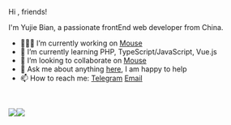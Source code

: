 Hi , friends! 

I'm Yujie Bian, a passionate frontEnd web developer from China. 

- 👨🏽‍💻 I’m currently working on [Mouse](<https://github.com/isArtJay/Mouse>)
- 🌱 I’m currently learning PHP, TypeScript/JavaScript, Vue.js
- 🤝 I’m looking to collaborate on [Mouse](<https://github.com/isArtJay/Mouse>)
- 💬 Ask me about anything [here](<https://github.com/isArtJay/isArtJay/issues/1>), I am happy to help
- 📫 How to reach me: [Telegram](https://t.me/yj_bian)  [Email](mailto:bianyujie@lien.run)

<br/>

<img  src="https://github-readme-stats.vercel.app/api?username=isArtJay&hide_title=true&hide=stars&show_icons=true&line_height=23" /><img  src="https://github-readme-stats.vercel.app/api/top-langs/?username=isArtJay&layout=compact" />